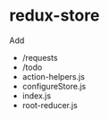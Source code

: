 # redux-store

Add
- /requests
- /todo
- action-helpers.js
- configureStore.js
- index.js
- root-reducer.js